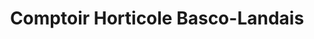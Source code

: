---
title: "Comptoir Horticole Basco-Landais"
url: /bayonne/comptoir-horticole-basco-landais/
shop: Garten-Center
---